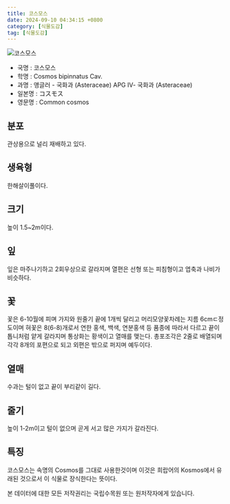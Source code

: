 ```yaml
---
title: 코스모스
date: 2024-09-10 04:34:15 +0800
category: [식물도감]
tag: [식물도감]
---
```




![코스모스](/fileUpload/plants/basic/Compositae/Cosmos/10048/1_th2.JPG)
- 국명 : 코스모스
- 학명 : Cosmos bipinnatus Cav.
- 과명 : 앵글러 - 국화과 (Asteraceae) APG Ⅳ- 국화과 (Asteraceae)
- 일본명 : コスモス
- 영문명 : Common cosmos


## 분포
관상용으로 널리 재배하고 있다.
## 생육형
한해살이풀이다.
## 크기
높이 1.5~2m이다.
## 잎
잎은 마주나기하고 2회우상으로 갈라지며 열편은 선형 또는 피침형이고 엽축과 나비가 비슷하다.
## 꽃
꽃은 6-10월에 피며 가지와 원줄기 끝에 1개씩 달리고 머리모양꽃차례는 지름 6cmㄷ정도이며 혀꽃은 8(6-8)개로서 연한 홍색, 백색, 연분홍색 등 품종에 따라서 다르고 끝이 톱니처럼 얕게 갈라지며 통상화는 황색이고 열매를 맺는다. 총포조각은 2줄로 배열되며 각각 8개의 포편으로 되고 외편은 밖으로 퍼지며 예두이다.
## 열매
수과는 털이 없고 끝이 부리같이 길다.
## 줄기
높이 1-2m이고 털이 없으며 곧게 서고 많은 가지가 갈라진다.
## 특징
코스모스는 속명의 Cosmos를 그대로 사용한것이며 이것은 희랍어의 Kosmos에서 유래된 것으로서 이 식물로 장식한다는 뜻이다.






본 데이터에 대한 모든 저작권리는 국립수목원 또는 원저작자에게 있습니다.
